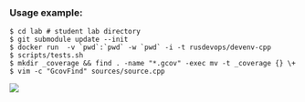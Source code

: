 ### Usage example:

```Shell
$ cd lab # student lab directory
$ git submodule update --init
$ docker run  -v `pwd`:`pwd` -w `pwd` -i -t rusdevops/devenv-cpp
$ scripts/tests.sh
$ mkdir _coverage && find . -name "*.gcov" -exec mv -t _coverage {} \+
$ vim -c "GcovFind" sources/source.cpp
```

<a href="https://asciinema.org/a/jqcFuptMnWqSkBEMBhNpsx3Db" target="_blank"><img src="https://asciinema.org/a/jqcFuptMnWqSkBEMBhNpsx3Db.svg" /></a>
